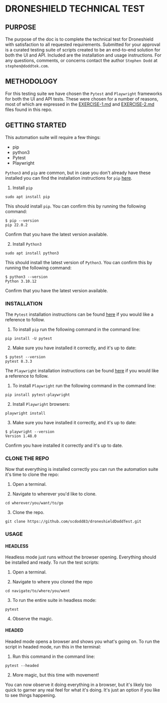 # DRONESHIELD TECHNICAL TEST

## PURPOSE

The purpose of the doc is to complete the technical test for Droneshield with satisfaction to all requested requirements. Submitted for your approval is a curated testing suite of scripts created to be an end-to-end solution for both the UI and API. Included are the installation and usage instructions. For any questions, comments, or concerns contact the author `Stephen Dodd` at `stephen@doddtek.com`.

## METHODOLOGY

For this testing suite we have chosen the `Pytest` and `Playwright` frameworks for both the UI and API tests. These were chosen for a number of reasons, most of which are expressed in the [EXERCISE-1.md](https://github.com/scdodd83/droneshieldDoddTest/blob/main/EXERCISE-1.md) and [EXERCISE-2.md](https://github.com/scdodd83/droneshieldDoddTest/blob/main/EXERCISE-2.md) files found in this repo.

## GETTING STARTED

This automation suite will require a few things:

* pip
* python3
* Pytest
* Playwright

`Python3` and `pip` are common, but in case you don't already have these installed you can find the installation instructions for `pip` [here](https://pip.pypa.io/en/stable/installation/).

1. Install `pip`

```
sudo apt install pip
```

This should install `pip`. You can confirm this by running the following command:

```
$ pip --version
pip 22.0.2
```

Confirm that you have the latest version available.

2. Install `Python3`

```
sudo apt install python3
```

This should install the latest version of `Python3`. You can confirm this by running the following command:

```
$ python3 --version
Python 3.10.12
```

Confirm that you have the latest version available.

### INSTALLATION

The `Pytest` installation instructions can be found [here](https://docs.pytest.org/en/stable/getting-started.html) if you would like a reference to follow.

1. To install `pip` run the following command in the command line:

```
pip install -U pytest
```

2. Make sure you have installed it correctly, and it's up to date:

```
$ pytest --version
pytest 8.3.3
```

The `Playwright` installation instructions can be found [here](https://playwright.dev/python/docs/intro) if you would like a reference to follow.

1. To install `Playwright` run the following command in the command line:

```
pip install pytest-playwright
```

2. Install `Playwright` browsers:

```
playwright install
```

3. Make sure you have installed it correctly, and it's up to date:

```
$ playwright --version
Version 1.48.0
```

Confirm you have installed it correctly and it's up to date.

### CLONE THE REPO

Now that everything is installed correctly you can run the automation suite it's time to clone the repo:

1. Open a terminal.

2. Navigate to wherever you'd like to clone. 

```
cd wherever/you/want/to/go
```

3. Clone the repo.

```
git clone https://github.com/scdodd83/droneshieldDoddTest.git
```

### USAGE

#### HEADLESS

Headless mode just runs without the browser opening. Everything should be installed and ready. To run the test scripts:

1. Open a terminal.

2. Navigate to where you cloned the repo

```
cd navigate/to/where/you/went
```

3. To run the entire suite in headless mode:

```
pytest
```

4.  Observe the magic.

#### HEADED

 Headed mode opens a browser and shows you what's going on. To run the script in headed mode, run this in the terminal:

1. Run this command in the command line: 

```
pytest --headed
```

2. More magic, but this time with movement!

You can now observe it doing everything in a browser, but it's likely too quick to garner any real feel for what it's doing. It's just an option if you like to see things happening.


